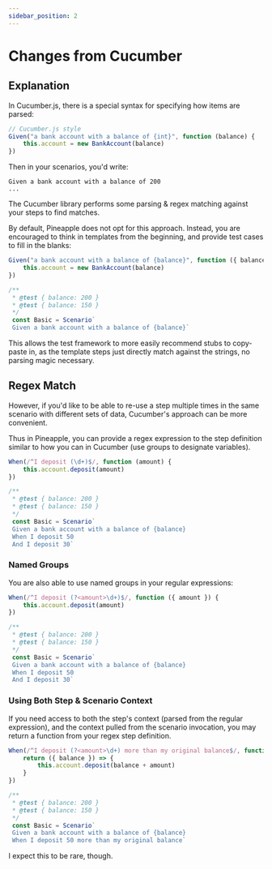 ```yaml
---
sidebar_position: 2
---
```

# Changes from Cucumber

## Explanation

In Cucumber.js, there is a special syntax for specifying how items are parsed:

```js
// Cucumber.js style
Given("a bank account with a balance of {int}", function (balance) {
    this.account = new BankAccount(balance)
})
```

Then in your scenarios, you'd write:

```
Given a bank account with a balance of 200
...
```

The Cucumber library performs some parsing & regex matching against your steps to find matches.

By default, Pineapple does not opt for this approach. Instead, you are encouraged to think in templates from the beginning, and provide test cases to fill in the blanks:

```js
Given("a bank account with a balance of {balance}", function ({ balance }) {
    this.account = new BankAccount(balance)
})

/**
 * @test { balance: 200 }
 * @test { balance: 150 }
 */
 const Basic = Scenario`
 Given a bank account with a balance of {balance}`
```

This allows the test framework to more easily recommend stubs to copy-paste in, as the template steps just directly match against the strings, no parsing magic necessary.

## Regex Match

However, if you'd like to be able to re-use a step multiple times in the same scenario with different sets of data, Cucumber's approach can be more convenient.

Thus in Pineapple, you can provide a regex expression to the step definition similar to how you can in Cucumber (use groups to designate variables).

```js
When(/^I deposit (\d+)$/, function (amount) {
    this.account.deposit(amount)
})

/**
 * @test { balance: 200 }
 * @test { balance: 150 }
 */
 const Basic = Scenario`
 Given a bank account with a balance of {balance}
 When I deposit 50
 And I deposit 30`
```

### Named Groups

You are also able to use named groups in your regular expressions:

```js
When(/^I deposit (?<amount>\d+)$/, function ({ amount }) {
    this.account.deposit(amount)
})

/**
 * @test { balance: 200 }
 * @test { balance: 150 }
 */
 const Basic = Scenario`
 Given a bank account with a balance of {balance}
 When I deposit 50
 And I deposit 30`
 ```

### Using Both Step & Scenario Context

If you need access to both the step's context (parsed from the regular expression), and the context pulled from the scenario invocation, you may return a function from your regex step definition.

```js
When(/^I deposit (?<amount>\d+) more than my original balance$/, function ({ amount }) {
    return ({ balance }) => {
        this.account.deposit(balance + amount)
    }
})

/**
 * @test { balance: 200 }
 * @test { balance: 150 }
 */
 const Basic = Scenario`
 Given a bank account with a balance of {balance}
 When I deposit 50 more than my original balance`
```

I expect this to be rare, though.

